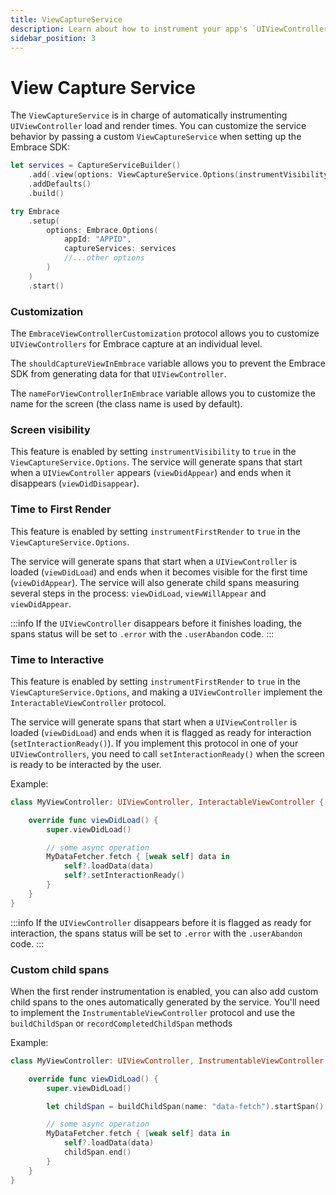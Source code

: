 ```yaml
---
title: ViewCaptureService
description: Learn about how to instrument your app's `UIViewControllers` with Embrace.
sidebar_position: 3
---
```


# View Capture Service

The `ViewCaptureService` is in charge of automatically instrumenting `UIViewController` load and render times.
You can customize the service behavior by passing a custom `ViewCaptureService` when setting up the Embrace SDK:

```swift
let services = CaptureServiceBuilder()
    .add(.view(options: ViewCaptureService.Options(instrumentVisibility: true, instrumentFirstRender: true)))
    .addDefaults()
    .build()

try Embrace
    .setup(
        options: Embrace.Options(
            appId: "APPID",
            captureServices: services
            //...other options
        )
    )
    .start()
```

### Customization

The `EmbraceViewControllerCustomization` protocol allows you to customize `UIViewControllers` for Embrace capture at an individual level.

The `shouldCaptureViewInEmbrace` variable allows you to prevent the Embrace SDK from generating data for that `UIViewController`.

The `nameForViewControllerInEmbrace` variable allows you to customize the name for the screen (the class name is used by default).

### Screen visibility

This feature is enabled by setting `instrumentVisibility` to `true` in the `ViewCaptureService.Options`.
The service will generate spans that start when a `UIViewController` appears (`viewDidAppear`) and ends when it disappears (`viewDidDisappear`).

### Time to First Render

This feature is enabled by setting `instrumentFirstRender` to `true` in the `ViewCaptureService.Options`.

The service will generate spans that start when a `UIViewController` is loaded (`viewDidLoad`) and ends when it becomes visible for the first time (`viewDidAppear`).
The service will also generate child spans measuring several steps in the process: `viewDidLoad`, `viewWillAppear` and `viewDidAppear`.

:::info
If the `UIViewController` disappears before it finishes loading, the spans status will be set to `.error` with the `.userAbandon` code.
:::

### Time to Interactive

This feature is enabled by setting `instrumentFirstRender` to `true` in the `ViewCaptureService.Options`, and making a `UIViewController` implement the `InteractableViewController` protocol.

The service will generate spans that start when a `UIViewController` is loaded (`viewDidLoad`) and ends when it is flagged as ready for interaction (`setInteractionReady()`).
If you implement this protocol in one of your `UIViewControllers`, you need to call `setInteractionReady()` when the screen is ready to be interacted by the user.

Example:
```swift
class MyViewController: UIViewController, InteractableViewController {

    override func viewDidLoad() {
        super.viewDidLoad()

        // some async operation
        MyDataFetcher.fetch { [weak self] data in
            self?.loadData(data)
            self?.setInteractionReady()
        }
    }
}
```

:::info
If the `UIViewController` disappears before it is flagged as ready for interaction, the spans status will be set to `.error` with the `.userAbandon` code.
:::

### Custom child spans

When the first render instrumentation is enabled, you can also add custom child spans to the ones automatically generated by the service.
You'll need to implement the `InstrumentableViewController` protocol and use the `buildChildSpan` or `recordCompletedChildSpan` methods

Example:
```swift
class MyViewController: UIViewController, InstrumentableViewController {

    override func viewDidLoad() {
        super.viewDidLoad()

        let childSpan = buildChildSpan(name: "data-fetch").startSpan()

        // some async operation
        MyDataFetcher.fetch { [weak self] data in
            self?.loadData(data)
            childSpan.end()
        }
    }
}